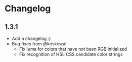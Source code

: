 # Changelog

## 1.3.1

* Add a changelog :)
* Bug fixes from @kriskowal:
  * Fix luma for colors that have not been RGB initialized
  * Fix recognition of HSL CSS candidate color strings
